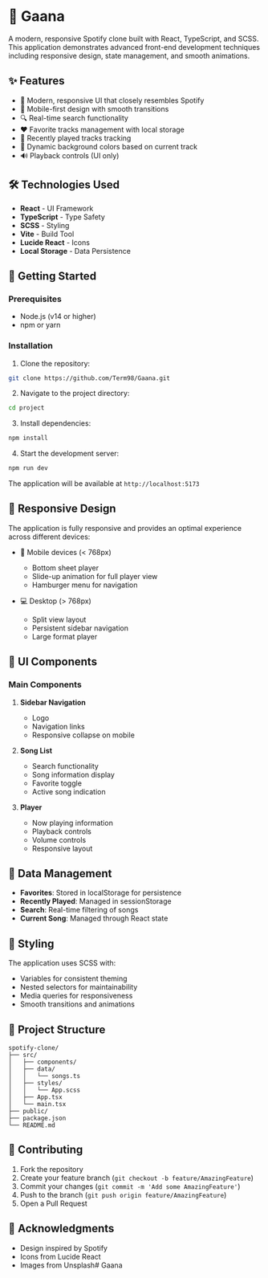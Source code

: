 # 🎵 Gaana

A modern, responsive Spotify clone built with React, TypeScript, and SCSS. This application demonstrates advanced front-end development techniques including responsive design, state management, and smooth animations.


## ✨ Features

- 🎨 Modern, responsive UI that closely resembles Spotify
- 📱 Mobile-first design with smooth transitions
- 🔍 Real-time search functionality
- ❤️ Favorite tracks management with local storage
- 🎵 Recently played tracks tracking
- 🎨 Dynamic background colors based on current track
- 🔊 Playback controls (UI only)

## 🛠️ Technologies Used

- **React** - UI Framework
- **TypeScript** - Type Safety
- **SCSS** - Styling
- **Vite** - Build Tool
- **Lucide React** - Icons
- **Local Storage** - Data Persistence

## 🚀 Getting Started

### Prerequisites

- Node.js (v14 or higher)
- npm or yarn

### Installation

1. Clone the repository:
```bash
git clone https://github.com/Term98/Gaana.git
```

2. Navigate to the project directory:
```bash
cd project
```

3. Install dependencies:
```bash
npm install
```

4. Start the development server:
```bash
npm run dev
```

The application will be available at `http://localhost:5173`

## 📱 Responsive Design

The application is fully responsive and provides an optimal experience across different devices:

- 📱 Mobile devices (< 768px)
  - Bottom sheet player
  - Slide-up animation for full player view
  - Hamburger menu for navigation
  
- 💻 Desktop (> 768px)
  - Split view layout
  - Persistent sidebar navigation
  - Large format player

## 🎨 UI Components

### Main Components

1. **Sidebar Navigation**
   - Logo
   - Navigation links
   - Responsive collapse on mobile

2. **Song List**
   - Search functionality
   - Song information display
   - Favorite toggle
   - Active song indication

3. **Player**
   - Now playing information
   - Playback controls
   - Volume controls
   - Responsive layout

## 💾 Data Management

- **Favorites**: Stored in localStorage for persistence
- **Recently Played**: Managed in sessionStorage
- **Search**: Real-time filtering of songs
- **Current Song**: Managed through React state

## 🎨 Styling

The application uses SCSS with:
- Variables for consistent theming
- Nested selectors for maintainability
- Media queries for responsiveness
- Smooth transitions and animations

## 🔧 Project Structure

```
spotify-clone/
├── src/
│   ├── components/
│   ├── data/
│   │   └── songs.ts
│   ├── styles/
│   │   └── App.scss
│   ├── App.tsx
│   └── main.tsx
├── public/
├── package.json
└── README.md
```

## 🤝 Contributing

1. Fork the repository
2. Create your feature branch (`git checkout -b feature/AmazingFeature`)
3. Commit your changes (`git commit -m 'Add some AmazingFeature'`)
4. Push to the branch (`git push origin feature/AmazingFeature`)
5. Open a Pull Request

## 🙏 Acknowledgments

- Design inspired by Spotify
- Icons from Lucide React
- Images from Unsplash# Gaana

